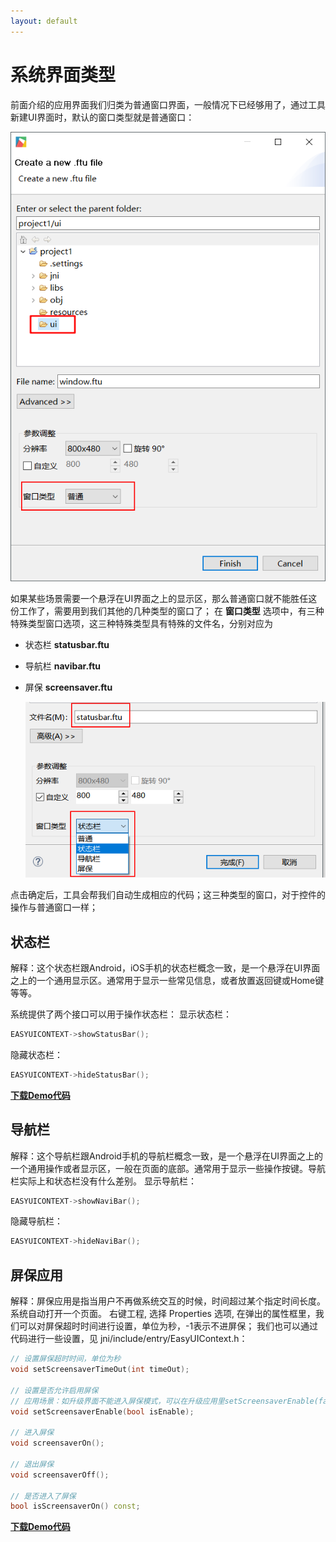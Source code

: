 ```yaml
---
layout: default
---
```

# 系统界面类型
前面介绍的应用界面我们归类为普通窗口界面，一般情况下已经够用了，通过工具新建UI界面时，默认的窗口类型就是普通窗口：  

 ![](images/5939b5202b235b3a3e0c9d773f749b26_597x852.png)

如果某些场景需要一个悬浮在UI界面之上的显示区，那么普通窗口就不能胜任这份工作了，需要用到我们其他的几种类型的窗口了；
在 **窗口类型** 选项中，有三种特殊类型窗口选项，这三种特殊类型具有特殊的文件名，分别对应为
* 状态栏 **statusbar.ftu**
* 导航栏 **navibar.ftu**
* 屏保 **screensaver.ftu**  

  ![](images/screenshot_1512460753534.png)

点击确定后，工具会帮我们自动生成相应的代码；这三种类型的窗口，对于控件的操作与普通窗口一样；

## 状态栏
解释：这个状态栏跟Android，iOS手机的状态栏概念一致，是一个悬浮在UI界面之上的一个通用显示区。通常用于显示一些常见信息，或者放置返回键或Home键等等。

系统提供了两个接口可以用于操作状态栏：
显示状态栏：
```c++
EASYUICONTEXT->showStatusBar();
```
隐藏状态栏：
```c++
EASYUICONTEXT->hideStatusBar();
```
[**下载Demo代码**](https://github.com/zkswe/Z11SDemoCode/archive/master.zip)

## 导航栏
解释：这个导航栏跟Android手机的导航栏概念一致，是一个悬浮在UI界面之上的一个通用操作或者显示区，一般在页面的底部。通常用于显示一些操作按键。导航栏实际上和状态栏没有什么差别。
显示导航栏：
```c++
EASYUICONTEXT->showNaviBar();
```
隐藏导航栏：
```c++
EASYUICONTEXT->hideNaviBar();
```

## 屏保应用
解释：屏保应用是指当用户不再做系统交互的时候，时间超过某个指定时间长度。系统自动打开一个页面。
右键工程, 选择 Properties 选项, 在弹出的属性框里，我们可以对屏保超时时间进行设置，单位为秒，-1表示不进屏保；
我们也可以通过代码进行一些设置，见 jni/include/entry/EasyUIContext.h：
```c++
// 设置屏保超时时间，单位为秒
void setScreensaverTimeOut(int timeOut);

// 设置是否允许启用屏保
// 应用场景：如升级界面不能进入屏保模式，可以在升级应用里setScreensaverEnable(false)关闭屏保检测，退出setScreensaverEnable(true)恢复屏保功能
void setScreensaverEnable(bool isEnable);

// 进入屏保
void screensaverOn();

// 退出屏保
void screensaverOff();

// 是否进入了屏保
bool isScreensaverOn() const;
```
[**下载Demo代码**](https://github.com/zkswe/Z11SDemoCode/archive/master.zip)
